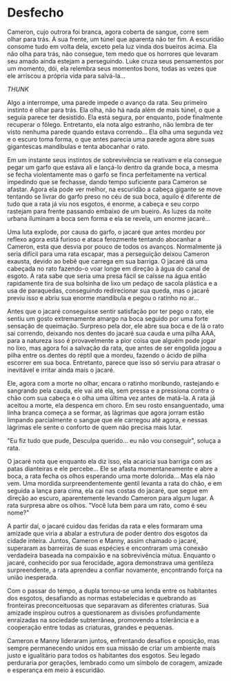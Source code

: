 # Desfecho

Cameron, cujo outrora foi branca, agora coberta de sangue, corre sem olhar para trás. À sua frente, um túnel que aparenta não ter fim. A escuridão consome tudo em volta dela, exceto pela luz vinda dos bueiros acima. Ela não olha para trás, não consegue, tem medo que os horrores que levaram seu amado ainda estejam a perseguindo. Luke cruza seus pensamentos por um momento, dói, ela relembra seus momentos bons, todas as vezes que ele arriscou a própria vida para salvá-la...

*THUNK*

Algo a interrompe, uma parede impede o avanço da rata. Seu primeiro instinto é olhar para trás. Ela olha, não há nada além de mais túnel, o que a seguia parece ter desistido. Ela está segura, por enquanto, pode finalmente recuperar o fôlego. Entretanto, ela nota algo estranho, não lembra de ter visto nenhuma parede quando estava correndo... Ela olha uma segunda vez e o escuro toma forma, o que antes parecia uma parede agora abre suas gigantescas mandíbulas e tenta abocanhar o rato.

Em um instante seus instintos de sobrevivência se reativam e ela consegue pegar um garfo que estava ali e lançá-lo dentro da grande boca, a mesma se fecha violentamente mas o garfo se finca perfeitamente na vertical impedindo que se fechasse, dando tempo suficiente para Cameron se afastar. Agora ela pode ver melhor, na escuridão a cabeça gigante se move tentando se livrar do garfo preso no céu de sua boca, aquilo é diferente de tudo que a rata já viu nos esgotos, é enorme, a cabeça e seu corpo rastejam para frente passando embaixo de um bueiro. As luzes da noite urbana iluminam a boca sem forma e ela se revela, um enorme jacaré...

Uma luta explode, por causa do garfo, o jacaré que antes mordeu por reflexo agora está furioso e ataca ferozmente tentando abocanhar a Cameron, esta que desvia por pouco de todos os avanços. Normalmente já seria difícil para uma rata escapar, mas a perseguição deixou Cameron exausta, devido ao bebê que carrega em sua barriga. O jacaré dá uma cabeçada no rato fazendo-o voar longe em direção à água do canal de esgoto. A rata sabe que seria uma presa fácil se caísse na água então rapidamente tira de sua bolsinha de lixo um pedaço de sacola plástica e a usa de paraquedas, conseguindo redirecionar sua queda, mas o jacaré previu isso e abriu sua enorme mandíbula e pegou o ratinho no ar...

Antes que o jacaré conseguisse sentir satisfação por ter pego o rato, ele sentiu um gosto extremamente amargo na boca seguido por uma forte sensação de queimação. Surpreso pela dor, ele abre sua boca e de lá o rato sai correndo, deixando nos dentes do jacaré sua cauda e uma pilha AAA, para a natureza isso é provavelmente a pior coisa que alguém pode jogar no lixo, mas agora foi a salvação da rata, que antes de ser engolida jogou a pilha entre os dentes do réptil que a mordeu, fazendo o ácido de pilha escorrer em sua boca. Entretanto, parece que isso só serviu para atrasar o inevitável e irritar ainda mais o jacaré.

Ele, agora com a morte no olhar, encara o ratinho moribundo, rastejando e sangrando pela cauda, ele vai até ela, sem pressa e a pressiona contra o chão com sua cabeça e o olha uma última vez antes de matá-la. A rata já aceitou a morte, ela despenca em choro. Em seu rosto ensanguentado, uma linha branca começa a se formar, as lágrimas que agora jorram estão limpando parcialmente o sangue que ele carregou até agora, e nessas lágrimas ele sente o conforto de quem não precisa mais lutar.

"Eu fiz tudo que pude, Desculpa querido... eu não vou conseguir", soluça a rata.

O jacaré nota que enquanto ela diz isso, ela acaricia sua barriga com as patas dianteiras e ele percebe... Ele se afasta momentaneamente e abre a boca, a rata fecha os olhos esperando uma morte dolorida... Mas ela não vem. Uma mordida surpreendentemente gentil levanta a rata do chão, e em seguida a lança para cima, ela cai nas costas do jacaré, que segue em direção ao escuro, aparentemente levando Cameron para algum lugar. A rata surpresa abre os olhos. "Você luta bem para um rato, como é seu nome?"

A partir daí, o jacaré cuidou das feridas da rata e eles formaram uma amizade que viria a abalar a estrutura de poder dentro dos esgotos da cidade inteira. Juntos, Cameron e Manny, assim chamado o jacaré, superaram as barreiras de suas espécies e encontraram uma conexão verdadeira baseada na compaixão e na sobrevivência mútua. Enquanto o jacaré, conhecido por sua ferocidade, agora demonstrava uma gentileza surpreendente, a rata aprendeu a confiar novamente, encontrando força na união inesperada.

Com o passar do tempo, a dupla tornou-se uma lenda entre os habitantes dos esgotos, desafiando as normas estabelecidas e quebrando as fronteiras preconceituosas que separavam as diferentes criaturas. Sua amizade inspirou outros a questionarem as divisões profundamente enraizadas na sociedade subterrânea, promovendo a tolerância e a cooperação entre todas as criaturas, grandes e pequenas.

Cameron e Manny lideraram juntos, enfrentando desafios e oposição, mas sempre permanecendo unidos em sua missão de criar um ambiente mais justo e igualitário para todos os habitantes dos esgotos. Seu legado perduraria por gerações, lembrado como um símbolo de coragem, amizade e esperança em meio à escuridão.
